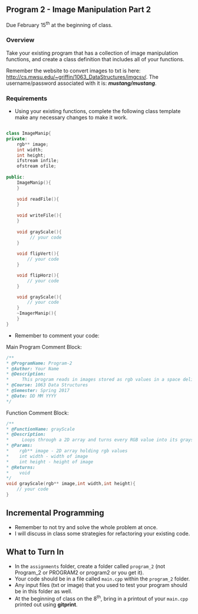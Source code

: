 ## Program 2 - Image Manipulation Part 2
Due February 15<sup>th</sup> at the beginning of class.

### Overview

Take your existing program that has a collection of image manipulation functions, and create a class definition that includes all of your functions. 


Remember the website to convert images to txt is here: http://cs.mwsu.edu/~griffin/1063_DataStructures/imgcsv/. The username/password associated with it is: ***mustang/mustang***. 



### Requirements

- Using your existing functions, complete the following class template make any necessary changes to make it work.

```cpp

class ImageManip{
private:
    rgb** image;
    int width;
    int height;
    ifstream infile;
    ofstream ofile;
    
public:
    ImageManip(){
    }
    
    void readFile(){
    }
    
    void writeFile(){
    }
    
    void grayScale(){
         // your code
    }
    
    void flipVert(){
        // your code
    }

    void flipHorz(){
        // your code
    }

    void grayScale(){
        // your code
    }
    ~ImagerManip(){
    }
}
```

- Remember to comment your code:

Main Program Comment Block:
```cpp
/**
* @ProgramName: Program-2
* @Author: Your Name 
* @Description: 
*     This program reads in images stored as rgb values in a space delimited file format.
* @Course: 1063 Data Structures
* @Semester: Spring 2017
* @Date: DD MM YYYY
*/
```

Function Comment Block:
```cpp
/**
* @FunctionName: grayScale
* @Description: 
*     Loops through a 2D array and turns every RGB value into its grayscale equivalent.
* @Params:
*    rgb** image - 2D array holding rgb values
*    int width - width of image
*    int height - height of image
* @Returns:
*    void
*/
void grayScale(rgb** image,int width,int height){
    // your code
}
```

## Incremental Programming

- Remember to not try and solve the whole problem at once. 
- I will discuss in class some strategies for refactoring your existing code. 

## What to Turn In
- In the `assignments` folder, create a folder called `program_2` (not Program_2 or PROGRAM2 or program2 or you get it).
- Your code should be in a file called `main.cpp` within the `program_2` folder. 
- Any input files (txt or image) that you used to test your program should be in this folder as well.
- At the beginning of class on the 8<sup>th</sup>, bring in a printout of your `main.cpp` printed out using **gitprint**.
